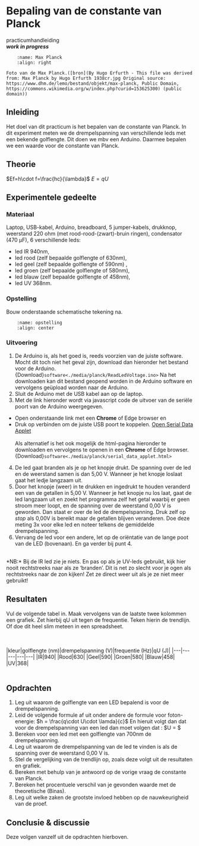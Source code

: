 # Bepaling van de constante van Planck
practicumhandleiding  
*__work in progress__*

```{figure} ./media/planck/planck.jpg
    :name: Max Planck
    :align: right 

Foto van de Max Planck.([bron](By Hugo Erfurth - This file was derived from: Max Planck by Hugo Erfurth 1938cr.jpg Original source: https://www.dhm.de/lemo/bestand/objekt/max-planck, Public Domain, https://commons.wikimedia.org/w/index.php?curid=153625300) (public domain))
``` 

## Inleiding
Het doel van dit practicum is het bepalen van de constante van Planck. In dit experiment meten we de drempelspanning van verschillende leds met een bekende golflengte. Dit doen we mbv een Arduino. Daarmee bepalen we een waarde voor de constante van Planck.

## Theorie
$Ef=h\cdot f=\frac{hc}{\lambda}$
$E=qU$



## Experimentele gedeelte
### Materiaal
Laptop, USB-kabel, Arduino, breadboard, 5 jumper-kabels, drukknop, weerstand 220 ohm (met rood-rood-(zwart)-bruin ringen), condensator (470 μF), 6 verschillende leds: 
* led IR 940nm, 
* led rood (zelf bepaalde golflengte of 630nm), 
* led geel (zelf bepaalde golflengte of 590nm) , 
* led groen (zelf bepaalde golflengte of 580nm), 
* led blauw (zelf bepaalde golflengte of 458nm), 
* led UV 368nm.

### Opstelling 
Bouw onderstaande schematische tekening na. <br>
```{figure} ./media/planck/opstelling.png
    :name: opstelling
    :align: center 
``` 
### Uitvoering
1. De Arduino is, als het goed is, reeds voorzien van de juiste software. Mocht dit toch niet het geval zijn, download dan hieronder het bestand voor de Arduino.
{Download}`software<./media/planck/ReadLedVoltage.ino>` Na het downloaden kan dit bestand geopend worden in de Arduino software en vervolgens geüpload worden naar de Arduino. 
2. Sluit de Arduino met de USB kabel aan op de laptop.
3. Met de link hieronder wordt via javascript code de uitvoer van de seriële poort van de Arduino weergegeven.
* Open onderstaande link met een **Chrome** of Edge browser en 
* Druk op verbinden om de juiste USB poort te koppelen.
<a href="./media/planck/serial_data_applet.html" target="_blank">Open Serial Data Applet</a>
<br><br>
Als alternatief is het ook mogelijk de html-pagina hieronder te downloaden en vervolgens te openen in een **Chrome** of Edge browser.
{Download}`software<./media/planck/serial_data_applet.html>`
4.  De led gaat branden als je op het knopje drukt. De spanning over de led en de weerstand samen is dan 5,00 V. Wanneer je het knopje loslaat gaat het ledje langzaam uit. 
5. Door het knopje (weer) in te drukken en ingedrukt te houden veranderd een van de getallen in 5,00 V. Wanneer je het knopje nu los laat, gaat de led langzaam uit en zoekt het programma zelf het getal waarbij er geen stroom meer loopt, en de spanning over de weerstand 0,00 V is geworden. Dan staat er over de led de drempelspanning. Druk zelf op *stop* als 0,00V is bereikt maar de getallen blijven veranderen. Doe deze meting 3x voor elke led en noteer telkens de gemiddelde drempelspanning.
5. Vervang de led voor een andere, let op de oriëntatie van de lange poot van de LED (bovenaan). En ga verder bij punt 4.  
<br>
*NB:* Bij de IR led zie je niets. En pas op als je UV-leds gebruikt, kijk hier nooit rechtstreeks naar als ze ‘branden’. Dit is net zo slecht voor je ogen als rechtstreeks naar de zon kijken! Zet ze direct weer uit als je ze niet meer gebruikt!


## Resultaten
Vul de volgende tabel in. Maak vervolgens van de laatste twee kolommen een grafiek. Zet hierbij qU uit tegen de frequentie. Teken hierin de trendlijn.
Of doe dit heel slim meteen in een spreadsheet.

<br><br>
|kleur|golflengte (nm)|drempelspanning (V)|frequentie (Hz)|qU (J)|
|---|---|---|---|---|
|IR|940|
|Rood|630|
|Geel|590|
|Groen|580|
|Blauw|458|
|UV|368|
<br><br>

## Opdrachten
1) Leg uit waarom de golflengte van een LED bepalend is voor de drempelspanning.
2) Leid de volgende formule af uit onder andere de formule voor foton-energie: 
$h = \frac{q\cdot U\cdot \lamda}{c}$
En hieruit volgt dan dat voor de drempelspanning van een led dan moet volgen dat : $U = $
3) Bereken voor een led met een golflengte van 700nm de drempelspanning.
4) Leg uit waarom de drempelspanning van de led te vinden is als de spanning over de weerstand 0,00 V is.
5) Stel de vergelijking van de trendlijn op, zoals deze volgt uit de resultaten en grafiek.
6) Bereken met behulp van je antwoord op de vorige vraag de constante van Planck.
7) Bereken het procentuele verschil van je gevonden waarde met de theoretische (Binas).
8) Leg uit welke zaken de grootste invloed hebben op de nauwkeurigheid van de proef.

## Conclusie & discussie
Deze volgen vanzelf uit de opdrachten hierboven.

